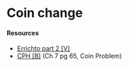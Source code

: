 # Coin change

#### Resources
* [Errichto part 2 [V]](https://www.youtube.com/watch?v=1mtvm2ubHCY)
* [CPH [B]](https://cses.fi/book/book.pdf#page=75) (Ch 7 pg 65, Coin Problem)
